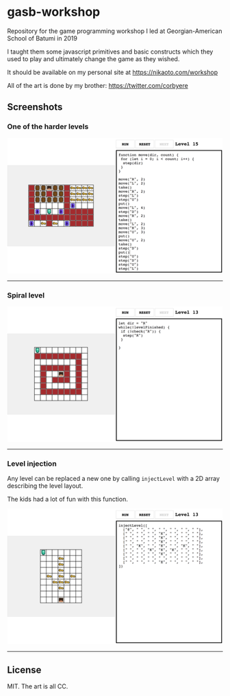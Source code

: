 # gasb-workshop
Repository for the game programming workshop I led at Georgian-American School of Batumi in 2019

I taught them some javascript primitives and basic constructs which they used to play and ultimately change the game as they wished.

It should be available on my personal site at https://nikaoto.com/workshop

All of the art is done by my brother:
https://twitter.com/corbyere

## Screenshots

### One of the harder levels

![Screenshot 1](screenshot-1.png)

---

### Spiral level

![Screenshot 2](screenshot-2.png)

---

### Level injection

Any level can be replaced a new one by calling `injectLevel` with a 2D array describing the level layout.

The kids had a lot of fun with this function.

![Screenshot 3](screenshot-3.png)

---

## License

MIT. The art is all CC.
